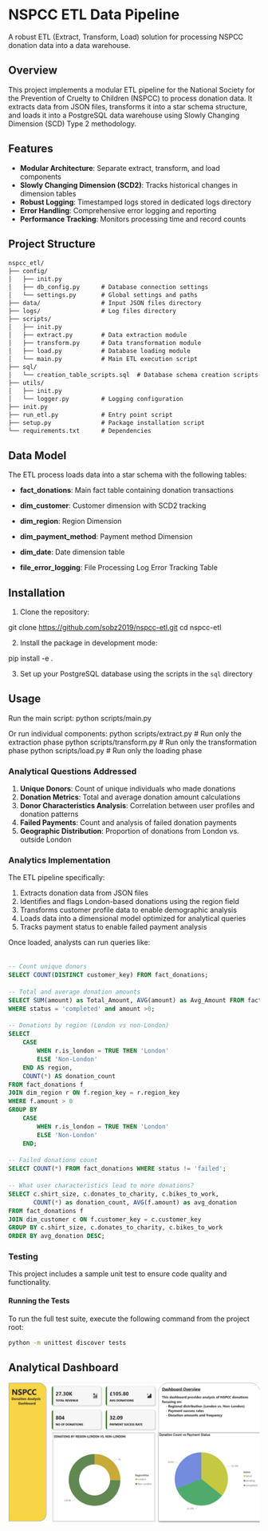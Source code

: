 # NSPCC ETL Data Pipeline

A robust ETL (Extract, Transform, Load) solution for processing NSPCC donation data into a data warehouse.

## Overview

This project implements a modular ETL pipeline for the National Society for the Prevention of Cruelty to Children (NSPCC) to process donation data. It extracts data from JSON files, transforms it into a star schema structure, and loads it into a PostgreSQL data warehouse using Slowly Changing Dimension (SCD) Type 2 methodology.

## Features

- **Modular Architecture**: Separate extract, transform, and load components
- **Slowly Changing Dimension (SCD2)**: Tracks historical changes in dimension tables
- **Robust Logging**: Timestamped logs stored in dedicated logs directory
- **Error Handling**: Comprehensive error logging and reporting
- **Performance Tracking**: Monitors processing time and record counts

## Project Structure
```
nspcc_etl/
├── config/
│   ├── init.py
│   ├── db_config.py      # Database connection settings
│   └── settings.py       # Global settings and paths
├── data/                 # Input JSON files directory
├── logs/                 # Log files directory
├── scripts/
│   ├── init.py
│   ├── extract.py        # Data extraction module
│   ├── transform.py      # Data transformation module
│   ├── load.py           # Database loading module
│   └── main.py           # Main ETL execution script
├── sql/
│   └── creation_table_scripts.sql  # Database schema creation scripts
├── utils/
│   ├── init.py
│   └── logger.py         # Logging configuration
├── init.py
├── run_etl.py            # Entry point script
├── setup.py              # Package installation script
└── requirements.txt      # Dependencies
```


## Data Model

The ETL process loads data into a star schema with the following tables:

- **fact_donations**: Main fact table containing donation transactions
- **dim_customer**: Customer dimension with SCD2 tracking
- **dim_region**: Region Dimension
- **dim_payment_method**: Payment method Dimension
- **dim_date**: Date dimension table

 - **file_error_logging**: File Processing Log Error Tracking Table

## Installation

1. Clone the repository:

git clone https://github.com/sobz2019/nspcc-etl.git
cd nspcc-etl

2. Install the package in development mode:

pip install -e .

3. Set up your PostgreSQL database using the scripts in the `sql` directory

## Usage

Run the main script:
python scripts/main.py

Or run individual components:
python scripts/extract.py  # Run only the extraction phase
python scripts/transform.py  # Run only the transformation phase
python scripts/load.py  # Run only the loading phase



### Analytical Questions Addressed

1. **Unique Donors**: Count of unique individuals who made donations
2. **Donation Metrics**: Total and average donation amount calculations
3. **Donor Characteristics Analysis**: Correlation between user profiles and donation patterns
4. **Failed Payments**: Count and analysis of failed donation payments
5. **Geographic Distribution**: Proportion of donations from London vs. outside London

### Analytics Implementation

The ETL pipeline specifically:

1. Extracts donation data from JSON files
2. Identifies and flags London-based donations using the region field
3. Transforms customer profile data to enable demographic analysis
4. Loads data into a dimensional model optimized for analytical queries
5. Tracks payment status to enable failed payment analysis

Once loaded, analysts can run queries like:

```sql

-- Count unique donors
SELECT COUNT(DISTINCT customer_key) FROM fact_donations;

-- Total and average donation amounts
SELECT SUM(amount) as Total_Amount, AVG(amount) as Avg_Amount FROM fact_donations 
WHERE status = 'completed' and amount >0;

-- Donations by region (London vs non-London)
SELECT 
    CASE 
        WHEN r.is_london = TRUE THEN 'London'
        ELSE 'Non-London'
    END AS region,
    COUNT(*) AS donation_count
FROM fact_donations f
JOIN dim_region r ON f.region_key = r.region_key
WHERE f.amount > 0
GROUP BY 
    CASE 
        WHEN r.is_london = TRUE THEN 'London'
        ELSE 'Non-London'
    END;

-- Failed donations count
SELECT COUNT(*) FROM fact_donations WHERE status != 'failed';

-- What user characteristics lead to more donations? 
SELECT c.shirt_size, c.donates_to_charity, c.bikes_to_work,
       COUNT(*) as donation_count, AVG(f.amount) as avg_donation
FROM fact_donations f
JOIN dim_customer c ON f.customer_key = c.customer_key
GROUP BY c.shirt_size, c.donates_to_charity, c.bikes_to_work
ORDER BY avg_donation DESC;
```

### Testing

This project includes a sample unit test to ensure code quality and functionality.

#### Running the Tests

To run the full test suite, execute the following command from the project root:

```bash
python -m unittest discover tests
```



## Analytical Dashboard

![NSPCC Dashboard Overview](./images/nspcc-dashboard.png)